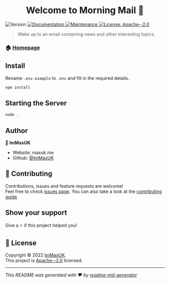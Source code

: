 <h1 align="center">Welcome to Morning Mail 👋</h1>
<p>
  <img alt="Version" src="https://img.shields.io/badge/version-1.0-blue.svg?cacheSeconds=2592000" />
  <a href="https://github.com/ImMaxUK/Morning-Mail#readme" target="_blank">
    <img alt="Documentation" src="https://img.shields.io/badge/documentation-yes-brightgreen.svg" />
  </a>
  <a href="https://github.com/ImMaxUK/Morning-Mail/graphs/commit-activity" target="_blank">
    <img alt="Maintenance" src="https://img.shields.io/badge/Maintained%3F-yes-green.svg" />
  </a>
  <a href="https://github.com/ImMaxUK/Morning-Mail/blob/master/LICENSE" target="_blank">
    <img alt="License: Apache--2.0" src="https://img.shields.io/github/license/ImMaxUK/Morning Mail" />
  </a>
</p>

> Wake up to an email containing news and other interesting topics.

### 🏠 [Homepage](https://github.com/ImMaxUK/Morning-Mail#readme)

## Install

Rename `.env.example` to `.env` and fill in the required details.

```sh
npm install
```

## Starting the Server

```sh
node .
```

## Author

👤 **ImMaxUK**

* Website: maxuk.me
* Github: [@ImMaxUK](https://github.com/ImMaxUK)

## 🤝 Contributing

Contributions, issues and feature requests are welcome!<br />Feel free to check [issues page](https://github.com/ImMaxUK/Morning-Mail/issues). You can also take a look at the [contributing guide](https://github.com/ImMaxUK/Morning-Mail/blob/master/CONTRIBUTING.md).

## Show your support

Give a ⭐️ if this project helped you!

## 📝 License

Copyright © 2022 [ImMaxUK](https://github.com/ImMaxUK).<br />
This project is [Apache--2.0](https://github.com/ImMaxUK/Morning-Mail/blob/master/LICENSE) licensed.

***
_This README was generated with ❤️ by [readme-md-generator](https://github.com/kefranabg/readme-md-generator)_